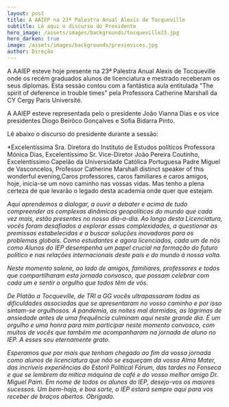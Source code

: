 ```yaml
---
layout: post
title: A AAIEP na 23ª Palestra Anual Alexis de Tocqueville
subtitle: Lê aqui o discurso do Presidente
hero_image: /assets/images/backgrounds/tocqueville23.jpg
hero_darken: true
image: /assets/images/backgrounds/presievices.jpg
author: Direção
---
```


A AAIEP esteve hoje presente na 23ª Palestra Anual Alexis de Tocqueville onde os recém graduados alunos de licenciatura e mestrado receberam os seus diplomas. Esta sessão contou com a fantástica aula entitulada "The spirit of deference in trouble times" pela Professora Catherine Marshall da CY Cergy Paris Université. 

A AAIEP esteve representada pelo o presidente João Vianna Dias e os vice presidentes Diogo Beirôco Gonçalves e Sofia Bidarra Pinto. 

Lê abaixo o discurso do presidente durante a sessão: 

 *Excelentíssima Sra. Diretora do Instituto de Estudos políticos Professora Mónica Dias, Excelentíssimo Sr. Vice-Diretor João Pereira Coutinho, Excelentíssimo Capelão da Universidade Católica Portuguesa Padre Miguel de Vasconcelos, Professor Catherine Marshall distinct speaker of this wonderful evening,Caros professores, caros familiares e caros amigos, hoje, inicia-se um novo caminho nas vossas vidas. Mas tenho a plena certeza de que levarão o legado desta academia onde quer que estejam. 
 
 *Aqui aprendemos a dialogar, a ouvir a debater e acima de tudo compreender as complexas dinâmicas geopolíticas do mundo que cada vez mais, estão presentes no nosso dia-a-dia. Ao longo desta Licenciatura, vocês foram desafiados a explorar essas complexidades, a questionar as premissas estabelecidas e a buscar soluções inovadoras para os problemas globais. Como estudantes e agora licenciados, cada um de nós como Alunos do IEP desempenha um papel crucial na formação do futuro político e nas relações internacionais deste país e do mundo à nossa volta.* 
 
 *Neste momento solene, ao lado de amigos, familiares, professores e todos que compartilharam esta jornada convosco, que possam celebrar com cada um e sentir o orgulho que todos têm de vós.*

 *De Platão a Tocqueville, de TRI a GG vocês ultrapassaram todas as dificuldades associadas que se apresentaram no vosso caminho e por isso sintam-se orgulhosos. A pandemia, as noites mal dormidas, as lágrimas de ansiedade antes de uma frequência culminam aqui neste grande dia. É um orgulho e uma honra para mim participar neste momento convosco, com muitos de vocês que também me acompanharam na jornada de aluno no IEP. A esses sou eternamente grato.* 
 
 *Esperamos que por mais que tenham chegado ao fim da vossa jornada como alunos de licenciatura que não se esqueçam da vossa Alma Mater, das incríveis experiências do Estoril Political Fórum, das tardes no Fonseca e que se lembrem da mítica máquina de café e do vosso melhor amigo Dr. Miguel Paim. Em nome de todos os alunos do IEP, desejo-vos os maiores sucessos. Um bem-haja, e boa sorte, o IEP estará sempre aqui para vos receber de braços abertos. Obrigado.*
